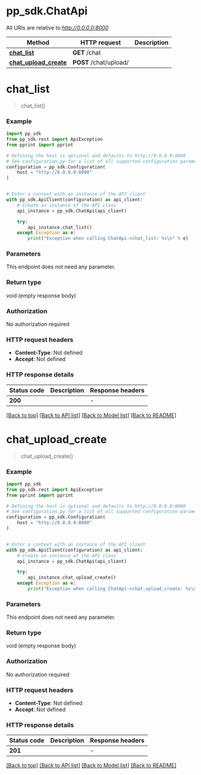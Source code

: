 # pp_sdk.ChatApi

All URIs are relative to *http://0.0.0.0:8000*

Method | HTTP request | Description
------------- | ------------- | -------------
[**chat_list**](ChatApi.md#chat_list) | **GET** /chat | 
[**chat_upload_create**](ChatApi.md#chat_upload_create) | **POST** /chat/upload/ | 


# **chat_list**
> chat_list()



### Example


```python
import pp_sdk
from pp_sdk.rest import ApiException
from pprint import pprint

# Defining the host is optional and defaults to http://0.0.0.0:8000
# See configuration.py for a list of all supported configuration parameters.
configuration = pp_sdk.Configuration(
    host = "http://0.0.0.0:8000"
)


# Enter a context with an instance of the API client
with pp_sdk.ApiClient(configuration) as api_client:
    # Create an instance of the API class
    api_instance = pp_sdk.ChatApi(api_client)

    try:
        api_instance.chat_list()
    except Exception as e:
        print("Exception when calling ChatApi->chat_list: %s\n" % e)
```



### Parameters

This endpoint does not need any parameter.

### Return type

void (empty response body)

### Authorization

No authorization required

### HTTP request headers

 - **Content-Type**: Not defined
 - **Accept**: Not defined

### HTTP response details

| Status code | Description | Response headers |
|-------------|-------------|------------------|
**200** |  |  -  |

[[Back to top]](#) [[Back to API list]](../README.md#documentation-for-api-endpoints) [[Back to Model list]](../README.md#documentation-for-models) [[Back to README]](../README.md)

# **chat_upload_create**
> chat_upload_create()



### Example


```python
import pp_sdk
from pp_sdk.rest import ApiException
from pprint import pprint

# Defining the host is optional and defaults to http://0.0.0.0:8000
# See configuration.py for a list of all supported configuration parameters.
configuration = pp_sdk.Configuration(
    host = "http://0.0.0.0:8000"
)


# Enter a context with an instance of the API client
with pp_sdk.ApiClient(configuration) as api_client:
    # Create an instance of the API class
    api_instance = pp_sdk.ChatApi(api_client)

    try:
        api_instance.chat_upload_create()
    except Exception as e:
        print("Exception when calling ChatApi->chat_upload_create: %s\n" % e)
```



### Parameters

This endpoint does not need any parameter.

### Return type

void (empty response body)

### Authorization

No authorization required

### HTTP request headers

 - **Content-Type**: Not defined
 - **Accept**: Not defined

### HTTP response details

| Status code | Description | Response headers |
|-------------|-------------|------------------|
**201** |  |  -  |

[[Back to top]](#) [[Back to API list]](../README.md#documentation-for-api-endpoints) [[Back to Model list]](../README.md#documentation-for-models) [[Back to README]](../README.md)

